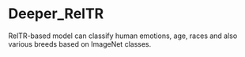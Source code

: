 # Deeper_RelTR
RelTR-based model can classify human emotions, age, races and also various breeds based on ImageNet classes.
